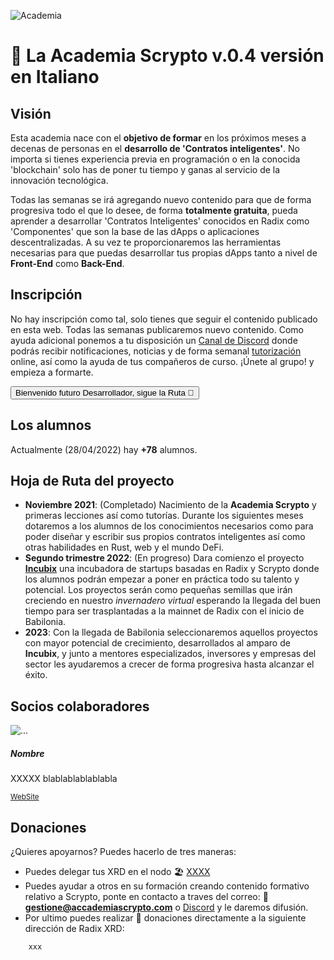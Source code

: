 ![Academia](/2_it.png)

# 🏫 La Academia Scrypto v.0.4 versión en Italiano
## Visión
Esta academia nace con el **objetivo de formar** en los próximos meses a decenas de personas en el **desarrollo de 'Contratos inteligentes'**. No importa si tienes experiencia previa en programación o en la conocida 'blockchain' solo has de poner tu tiempo y ganas al servicio de la innovación tecnológica.    

Todas las semanas se irá agregando nuevo contenido para que de forma progresiva todo el que lo desee, de forma **totalmente gratuita**, pueda aprender a desarrollar 'Contratos Inteligentes' conocidos en Radix como 'Componentes' que son la base de las dApps o aplicaciones descentralizadas. A su vez te proporcionaremos las herramientas necesarias para que puedas desarrollar tus propias dApps tanto a nivel de **Front-End** como **Back-End**.

## Inscripción
No hay inscripción como tal, solo tienes que seguir el contenido publicado en esta web. Todas las semanas publicaremos nuevo contenido. Como ayuda adicional ponemos a tu disposición un [Canal de Discord](https://discord.gg/z5zWkarkKy) donde podrás recibir notificaciones, noticias y de forma semanal [tutorización](/academia/eventos.md) online, así como la ayuda de tus compañeros de curso. ¡Únete al grupo! y empieza a formarte. 

[<button type="button" class="btn btn-outline-dark">Bienvenido futuro Desarrollador, sigue la Ruta 🧭</button>](/ruta/)

## Los alumnos
Actualmente (28/04/2022) hay **+78** alumnos.

## Hoja de Ruta del proyecto
- **Noviembre 2021**: (Completado)
    Nacimiento de la **Academia Scrypto** y primeras lecciones así como tutorías. Durante los siguientes meses dotaremos a los alumnos de los conocimientos necesarios como para poder diseñar y escribir sus propios contratos inteligentes así como otras habilidades en Rust, web y el mundo DeFi.
- **Segundo trimestre 2022**: (En progreso)
    Dara comienzo el proyecto [**Incubix**](/incubix/README.md) una incubadora de startups basadas en Radix y Scrypto donde los alumnos podrán empezar a poner en práctica todo su talento y potencial. Los proyectos serán como pequeñas semillas que irán creciendo en nuestro *invernadero virtual* esperando la llegada del buen tiempo para ser trasplantadas a la mainnet de Radix con el inicio de Babilonia. 
- **2023**:
    Con la llegada de Babilonia seleccionaremos aquellos proyectos con mayor potencial de crecimiento, desarrollados al amparo de **Incubix**, y junto a mentores especializados, inversores y empresas del sector les ayudaremos a crecer de forma progresiva hasta alcanzar el éxito. 

## Socios colaboradores

<div class="card mb-3" style="max-width: 540px;">
  <div class="row g-0 justify-content-md-center">
    <div class="col-md-4">
      <img src="https://static-assets.clubhouseapi.com/static/img/img_app_icon_wws.1c1a80b353ce.png" class="img-fluid rounded-start" alt="...">
    </div>
    <div class="col-md-8">
      <div class="card-body">
        <h5 class="card-title">Nombre</h5>
        <p class="card-text">XXXXX blablablablablabla</p>
        <p class="card-text"><small class="text-muted"><a href="https://www.clubhouse.com/club/educa-cripto">WebSite</a></small></p>
      </div>
    </div>
  </div>
</div>

## Donaciones
¿Quieres apoyarnos? Puedes hacerlo de tres maneras:
- Puedes delegar tus XRD en el nodo 🏖️ [XXXX]()
- Puedes ayudar a otros en su formación creando contenido formativo relativo a Scrypto, ponte en contacto a traves del correo: 📧 **gestione@accademiascrypto.com** o [Discord]() y le daremos difusión.
- Por ultimo puedes realizar 🤑 donaciones directamente a la siguiente dirección de Radix XRD:
```  
    xxx
```